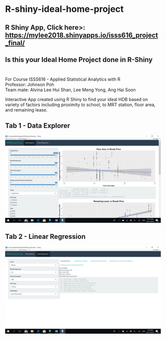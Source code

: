 # R-shiny-ideal-home-project

## R Shiny App, Click here>: https://mylee2018.shinyapps.io/isss616_project_final/

## Is this your Ideal Home Project done in R-Shiny<br><br>

For Course ISSS616 - Applied Statistical Analytics with R<br>
Professor: Johnson Poh<br>
Team mate: Alvina Lee Hui Shan, Lee Meng Yong, Ang Hai Soon<br>

Interactive App created using R Shiny to find your ideal HDB based on variety of factors including proximity to school, to MRT station, floor area, and remaining lease. 

## Tab 1 - Data Explorer
![Data Explorer](https://github.com/mylee16/R-shiny-ideal-home-project/blob/master/Data/R-Shiny%20tab%201%20-%20Data%20Explorer.png)

## Tab 2 - Linear Regression
![Test Image 7](https://github.com/mylee16/R-shiny-ideal-home-project/blob/master/Data/R-Shiny%20tab%202%20-%20Linear%20Regression.png)


